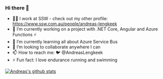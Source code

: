 ### Hi there 👋

- 👨‍💻 I work at SSW - check out my other profile: https://www.ssw.com.au/people/andreas-lengkeek
- 🔭 I’m currently working on a project with .NET Core, Angular and Azure Functions ⚡
- 🌱 I’m currently learning all about Azure Service Bus
- 👯 I’m looking to collaborate anywhere I can
- 📫 How to reach me: 🐦 @AndreasLengkeek
- ⚡ Fun fact: I love endurance running and swimming

[![Andreas's github stats](https://github-readme-stats.vercel.app/api?username=andreaslengkeek&theme=dark)](https://github.com/andreaslengkeek/github-readme-stats)


<!--
**AndreasLengkeek/AndreasLengkeek** is a ✨ _special_ ✨ repository because its `README.md` (this file) appears on your GitHub profile.

Here are some ideas to get you started:

-->
